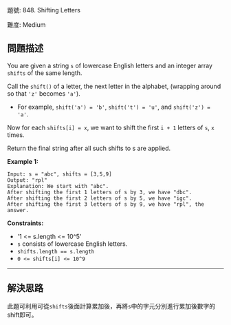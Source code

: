 題號: 848. Shifting Letters

難度: Medium

## 問題描述

You are given a string `s` of lowercase English letters and an integer array `shifts` of the same length.

Call the `shift()` of a letter, the next letter in the alphabet, (wrapping around so that `'z'` becomes `'a'`).

- For example, `shift('a') = 'b'`, `shift('t') = 'u'`, and `shift('z') = 'a'`.

Now for each `shifts[i] = x`, we want to shift the first `i + 1` letters of `s`, `x` times.

Return the final string after all such shifts to s are applied.

**Example 1:**

```
Input: s = "abc", shifts = [3,5,9]
Output: "rpl"
Explanation: We start with "abc".
After shifting the first 1 letters of s by 3, we have "dbc".
After shifting the first 2 letters of s by 5, we have "igc".
After shifting the first 3 letters of s by 9, we have "rpl", the answer.
```

**Constraints:**

- '1 <= s.length <= 10^5'
- `s` consists of lowercase English letters.
- `shifts.length == s.length`
- `0 <= shifts[i] <= 10^9`

---
## 解決思路

此題可利用可從`shifts`後面計算累加後，再將`s`中的字元分別進行累加後數字的shift即可。


